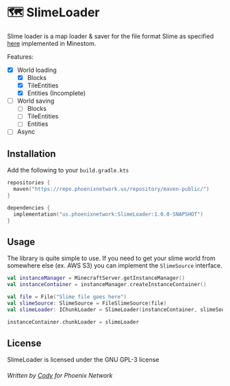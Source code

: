 # 🗺️ SlimeLoader

Slime loader is a map loader & saver for the file format Slime as specified [here](https://github.com/PhoenixNetwork/SlimeLoader/blob/master/SLIME_FORMAT.txt) implemented in Minestom.

Features:
- [x] World loading
  - [x] Blocks
  - [x] TileEntities
  - [x] Entities   (Incomplete)
- [ ] World saving
  - [ ] Blocks
  - [ ] TileEntities
  - [ ] Entities
- [ ] Async

## Installation

Add the following to your `build.gradle.kts`

```kotlin
repositories { 
  maven("https://repo.phoenixnetwork.us/repository/maven-public/")
}

dependencies { 
  implementation("us.phoenixnetwork:SlimeLoader:1.0.0-SNAPSHOT")
}
```

## Usage

The library is quite simple to use. If you need to get your slime world from somewhere else (ex. AWS S3) you can implement the `SlimeSource` interface. 

```kotlin
val instanceManager = MinecraftServer.getInstanceManager()
val instanceContainer = instanceManager.createInstanceContainer()

val file = File("Slime file goes here")
val slimeSource: SlimeSource = FileSlimeSource(file)
val slimeLoader: IChunkLoader = SlimeLoader(instanceContainer, slimeSource)

instanceContainer.chunkLoader = slimeLoader
```

## License

SlimeLoader is licensed under the GNU GPL-3 license

###### Written by [Cody](https://github.com/CatDevz) for Phoenix Network
